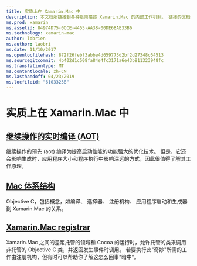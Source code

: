 ```yaml
---
title: 实质上在 Xamarin.Mac 中
description: 本文档所链接到各种指南描述 Xamarin.Mac 的内部工作机制。 链接的文档讨论领先于实时编译、 Xamarin.Mac 体系结构和 Xamarin.Mac 注册机构。
ms.prod: xamarin
ms.assetid: 84974D75-0CCE-4455-AA38-00DE68AE33B6
ms.technology: xamarin-mac
author: lobrien
ms.author: laobri
ms.date: 11/10/2017
ms.openlocfilehash: 872f26febf3abbe4d659773d2bf2d27348c64513
ms.sourcegitcommit: 4b402d1c508fa84e4fc3171a6e43b811323948fc
ms.translationtype: MT
ms.contentlocale: zh-CN
ms.lasthandoff: 04/23/2019
ms.locfileid: "61033238"
---
```

# <a name="under-the-hood-in-xamarinmac"></a>实质上在 Xamarin.Mac 中

## <a name="ahead-of-time-compilation-aotaotmd"></a>[继续操作的实时编译 (AOT)](aot.md)

继续操作的预先 (aot) 编译为提高启动性能的功能强大的优化技术。 但是，它还会影响生成时，应用程序大小和程序执行中影响深远的方式，因此很值得了解其工作原理。

## <a name="mac-architecturearchitecturemd"></a>[Mac 体系结构](architecture.md)

Objective C，包括概念，如编译、 选择器、 注册机构、 应用程序启动和生成器到 Xamarin.Mac 的关系。

## <a name="xamarinmac-registrarregistrarmd"></a>[Xamarin.Mac registrar](registrar.md)

Xamarin.Mac 之间的差距托管的领域和 Cocoa 的运行时，允许托管的类来调用非托管的 Objective C 类，并返回发生事件时调用。 若要执行此"奇妙"所需的工作由注册机构，但有时可以帮助你了解这怎么回事"暗中"。
